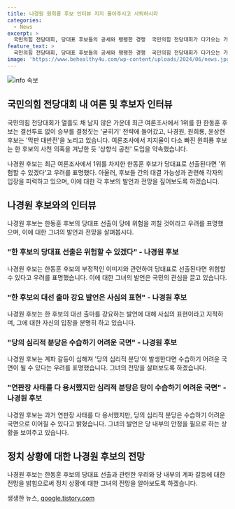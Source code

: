 ```yaml
---
title: 나경원 원희룡 후보 인터뷰 지지 몰아주시고 사퇴하시라
categories:
  - News
excerpt: >
  국민의힘 전당대회, 당대표 후보들의 공세와 팽팽한 경쟁  국민의힘 전당대회가 다가오는 가운데 최근 여론조사에서 1위를 차지한 한동훈 후보와의 ‘굳히기’ 전략과 나경원, 원희룡, 윤상현 후보의 막판 대반전 노력 속에서, 후보들 간의 공세가 치열하다. 최근 원희룡 후보의 상향식 공천 약속과 나경원 후보의 한동훈 후보에 대한 위험성 경고 등으로 대선 주자의 의지와 당 내 분열에 대한 우려가 커지고 있는 가운데, 당 내 계파 갈등과 심리적 분당 우려까지 불거진 상황이다.
feature_text: >
  국민의힘 전당대회, 당대표 후보들의 공세와 팽팽한 경쟁  국민의힘 전당대회가 다가오는 가운데 최근 여론조사에서 1위를 차지한 한동훈 후보와의 ‘굳히기’ 전략과 나경원, 원희룡, 윤상현 후보의 막판 대반전 노력 속에서, 후보들 간의 공세가 치열하다. 최근 원희룡 후보의 상향식 공천 약속과 나경원 후보의 한동훈 후보에 대한 위험성 경고 등으로 대선 주자의 의지와 당 내 분열에 대한 우려가 커지고 있는 가운데, 당 내 계파 갈등과 심리적 분당 우려까지 불거진 상황이다.
image: 'https://www.behealthy4u.com/wp-content/uploads/2024/06/news.jpg'
---
```


<p><img src="https://www.behealthy4u.com/wp-content/uploads/2024/06/news.jpg" alt="info 속보" /></p>

<h2 data-ke-size="size26">국민의힘 전당대회 내 여론 및 후보자 인터뷰</h2>

<p data-ke-size="size16">국민의힘 전당대회가 열흘도 채 남지 않은 가운데 최근 여론조사에서 1위를 한 한동훈 후보는 결선투표 없이 승부를 결정짓는 '굳히기' 전략에 들어갔고, 나경원, 원희룡, 윤상현 후보는 '막판 대반전'을 노리고 있습니다. 여론조사에서 지지율이 다소 빠진 원희룡 후보는 한 후보의 사천 의혹을 겨냥한 듯 '상향식 공천' 도입을 약속했습니다.</p>

<p data-ke-size="size16">나경원 후보는 최근 여론조사에서 1위를 차지한 한동훈 후보가 당대표로 선출된다면 '위험할 수 있겠다'고 우려를 표명했다. 아울러, 후보들 간의 대결 가능성과 관련해 각자의 입장을 피력하고 있으며, 이에 대한 각 후보의 발언과 전망을 짚어보도록 하겠습니다.</p>

<h2 data-ke-size="size24">나경원 후보와의 인터뷰</h2>

<p data-ke-size="size16">나경원 후보는 한동훈 후보의 당대표 선출이 당에 위험을 끼칠 것이라고 우려를 표명했으며, 이에 대한 그녀의 발언과 전망을 살펴봅시다.</p>

<h3 data-ke-size="size20">"한 후보의 당대표 선출은 위험할 수 있겠다" - 나경원 후보</h3>

<p data-ke-size="size16">나경원 후보는 한동훈 후보의 부정적인 이미지와 관련하여 당대표로 선출된다면 위험할 수 있다고 우려를 표명했습니다. 이에 대한 그녀의 발언은 국민의 관심을 끌고 있습니다.</p>

<h3 data-ke-size="size20">"한 후보의 대선 출마 강요 발언은 사심의 표현" - 나경원 후보</h3>

<p data-ke-size="size16">나경원 후보는 한 후보의 대선 출마를 강요하는 발언에 대해 사심의 표현이라고 지적하며, 그에 대한 자신의 입장을 분명히 하고 있습니다.</p>

<h3 data-ke-size="size20">"당의 심리적 분당은 수습하기 어려운 국면" - 나경원 후보</h3>

<p data-ke-size="size16">나경원 후보는 계파 갈등이 심해져 '당의 심리적 분당'이 발생한다면 수습하기 어려운 국면이 될 수 있다는 우려를 표명했습니다. 그녀의 전망을 살펴보도록 하겠습니다.</p>

<h3 data-ke-size="size20">"연판장 사태를 다 용서했지만 심리적 분당은 당이 수습하기 어려운 국면" - 나경원 후보</h3>

<p data-ke-size="size16">나경원 후보는 과거 연판장 사태를 다 용서했지만, 당의 심리적 분당은 수습하기 어려운 국면으로 이어질 수 있다고 밝혔습니다. 그녀의 발언은 당 내부의 안정을 필요로 하는 상황을 보여주고 있습니다.</p>

<h2 data-ke-size="size24">정치 상황에 대한 나경원 후보의 전망</h2>

<p data-ke-size="size16">나경원 후보는 한동훈 후보의 당대표 선출과 관련한 우려와 당 내부의 계파 갈등에 대한 전망을 밝힘으로써 정치 상황에 대한 그녀의 전망을 알아보도록 하겠습니다.</p>
생생한 뉴스, <a href="https://qoogle.tistory.com" rel="dofollow">qoogle.tistory.com</a>


